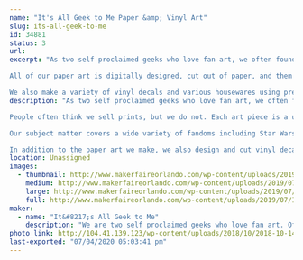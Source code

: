 ```yaml
---
name: "It's All Geek to Me Paper &amp; Vinyl Art"
slug: its-all-geek-to-me
id: 34881
status: 3
url: 
excerpt: "As two self proclaimed geeks who love fan art, we often found that the art we would see at cons would be out of our price range. We decided we would try to make art that was still high quality but more affordable. Most of our art pieces range from $15 - $25. 

All of our paper art is digitally designed, cut out of paper, and them assembled by hand very carefully with a little bit of glue and sometimes tweezers. This makes each piece a unique work of art!

We also make a variety of vinyl decals and various housewares using premium quality outdoor vinyl."
description: "As two self proclaimed geeks who love fan art, we often found that the art we would see at cons would be out of our price range. We decided we would try to make art that was still high quality but more affordable. Most of our art pieces range from $15 - $25. 

People often think we sell prints, but we do not. Each art piece is a unique piece of layered paper art. All of our paper art is digitally designed, cut out of paper, and them assembled by hand very carefully with a little bit of glue and sometimes tweezers. This makes each piece a one of a kind work of art!

Our subject matter covers a wide variety of fandoms including Star Wars, Harry Potter, Sci-Fi, Superheroes, and Pop Culture. 

In addition to the paper art we make, we also design and cut vinyl decals that are suitable for your car, laptop, and other smooth surfaces. We also make a wide variety of geek-themed glassware from coffee cups to adult beverage glasses."
location: Unassigned
images:
  - thumbnail: http://www.makerfaireorlando.com/wp-content/uploads/2019/07/IMG_1172.jpg
    medium: http://www.makerfaireorlando.com/wp-content/uploads/2019/07/IMG_1172.jpg
    large: http://www.makerfaireorlando.com/wp-content/uploads/2019/07/IMG_1172.jpg
    full: http://www.makerfaireorlando.com/wp-content/uploads/2019/07/IMG_1172.jpg
maker:
  - name: "It&#8217;s All Geek to Me"
    description: "We are two self proclaimed geeks who love fan art. Often the art we would see at cons would be out of our price range. We decided we would try to make art that was still high quality but more affordable. We DO NOT sell prints. We make and sell LAYERED PAPER ART. All of our paper art is custom designed and assembled. We use high quality outdoor vinyl for all of our vinyl projects and decals."
photo_link: http://104.41.139.123/wp-content/uploads/2018/10/2018-10-14-10.50.31-1-1024x768.jpg
last-exported: "07/04/2020 05:03:41 pm"
---
```

